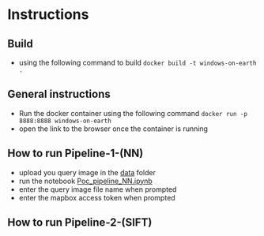 # Instructions

## Build
- using the following command to build `docker build -t windows-on-earth .`

## General instructions
- Run the docker container using the following command `docker run -p 8888:8888 windows-on-earth`
- open the link to the browser once the container is running

## How to run Pipeline-1-(NN)
- upload you query image in the [data](./data/) folder
- run the notebook [Poc_pipeline_NN.ipynb](./pipeline-1-(NN)/Poc_pipeline_NN.ipynb)
- enter the query image file name when prompted
- enter the mapbox access token when prompted

## How to run Pipeline-2-(SIFT)